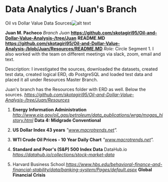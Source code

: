 # Data Analytics / Juan's Branch
Oil vs Dollar Value
Data Sources![alt text](https://thumbs.dreamstime.com/z/algorithm-abstract-7790742.jpg)

**Juan M. Pacheco**
*Branch Juan* 
**https://github.com/skotagiri95/Oil-and-Dollar-Value-Analysis-/tree/Juan**
**README.MD**
**https://github.com/skotagiri95/Oil-and-Dollar-Value-Analysis-/blob/Juan/Resources/README.MD**
*Role:* Circle 
Segment 1. I also worked with the team on different meetings via slack, zoom, email and text.

Description:
I investigated the sources, downloaded the datasets, created test data, created logical ERD, db PostgreSQL and loaded test data and placed it all under Resources Master Branch. 

Juan's branch has the Resources folder with ERD as well. Below the sources.
*https://github.com/skotagiri95/Oil-and-Dollar-Value-Analysis-/tree/Juan/Resources*




1. **Energy Information Administration**
*http://www.eia.gov/oil_gas/petroleum/data_publications/wrgp/mogas_history.html*
**Data 4: Midgrade Conventional**

2. **US Dollar Index 43 years**
*"www.macrotrends.net".*

3. **WTI Crude Oil Prices - 10 Year Daily Chart**
*"www.macrotrends.net".*

4. **Standard and Poor's (S&P) 500 Index Data**
DataHub.io
*https://datahub.io/collections/stock-market-data*


5. Harvard Business School
*https://www.hbs.edu/behavioral-finance-and-financial-stability/data/banking-system/Pages/default.aspx*
**Global Financial Crisis**